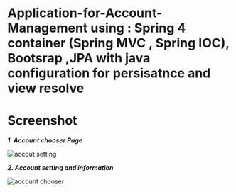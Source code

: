 # Application-for-Account-Management using : Spring 4 container (Spring MVC , Spring IOC), Bootsrap ,JPA with java configuration for persisatnce and view resolve
# **Screenshot**

**_1. Account chooser Page_** 

![accout setting](https://user-images.githubusercontent.com/17427223/31104293-74b5cef8-a7dc-11e7-9404-0001885ec34e.png)

**_2. Account setting and information_**

![account chooser](https://user-images.githubusercontent.com/17427223/31104290-70ea6284-a7dc-11e7-89a5-122bb7195a9c.png)
